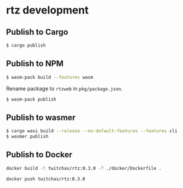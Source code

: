 # rtz development

## Publish to Cargo

```bash
$ cargo publish
```

## Publish to NPM

```bash
$ wasm-pack build --features wasm
```

Rename package to `rtzweb` in `pkg/package.json`.

```bash
$ wasm-pack publish
```

## Publish to wasmer

```bash
$ cargo wasi build --release --no-default-features --features cli
$ wasmer publish
```

## Publish to Docker

```bash
docker build -t twitchax/rtz:0.3.0 -f ./docker/Dockerfile .
```

```bash
docker push twitchax/rtz:0.3.0
```